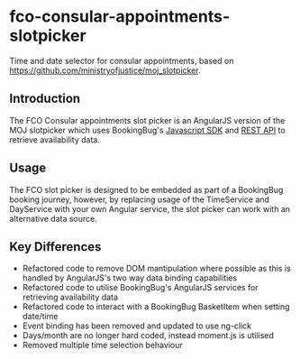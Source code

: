 # fco-consular-appointments-slotpicker
Time and date selector for consular appointments, based on https://github.com/ministryofjustice/moj_slotpicker.

## Introduction
The FCO Consular appointments slot picker is an AngularJS version of the MOJ slotpicker which uses BookingBug's [Javascript SDK](https://github.com/BookingBug/bookingbug-angular) and [REST API](https://dev.bookingbug.com/rest_api) to retrieve availability data.

## Usage
The FCO slot picker is designed to be embedded as part of a BookingBug booking journey, however, by replacing usage of the TimeService and DayService with your own Angular service, the slot picker can work with an alternative data source. 

## Key Differences
- Refactored code to remove DOM mantipulation where possible as this is handled by AngularJS's two way data binding capabilities
- Refactored code to utilise BookingBug's AngularJS services for retrieving availability data
- Refactored code to interact with a BookingBug BasketItem when setting date/time
- Event binding has been removed and updated to use ng-click
- Days/month are no longer hard coded, instead moment.js is utilised
- Removed multiple time selection behaviour

